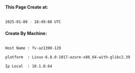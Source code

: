 
   
#### This Page Create at:

```bash

2025-01-08 - 18:49:08 UTC

```

#### Create By Machine:

```bash

Host Name : fv-az1390-129

platform  : Linux-6.8.0-1017-azure-x86_64-with-glibc2.39

Ip Local  : 10.1.0.64

```


